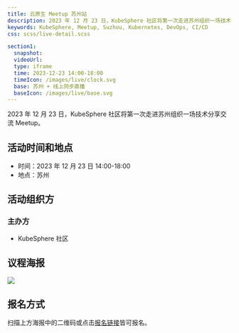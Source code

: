 ```yaml
---
title: 云原生 Meetup 苏州站
description: 2023 年 12 月 23 日，KubeSphere 社区将第一次走进苏州组织一场技术分享交流 Meetup。
keywords: KubeSphere, Meetup, Suzhou, Kubernetes, DevOps, CI/CD
css: scss/live-detail.scss

section1:
  snapshot: 
  videoUrl: 
  type: iframe
  time: 2023-12-23 14:00-18:00
  timeIcon: /images/live/clock.svg
  base: 苏州 + 线上同步直播
  baseIcon: /images/live/base.svg
---
```


2023 年 12 月 23 日，KubeSphere 社区将第一次走进苏州组织一场技术分享交流 Meetup。

## 活动时间和地点

- 时间：2023 年 12 月 23 日 14:00-18:00
- 地点：苏州

## 活动组织方

### 主办方

- KubeSphere 社区

## 议程海报

![](https://pek3b.qingstor.com/kubesphere-community/images/KubeSphere-Meetup-suzhou-20231223.png)

## 报名方式

扫描上方海报中的二维码或点击[报名链接](https://resources.qingcloud.com/p/63433)皆可报名。
